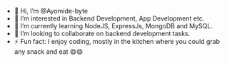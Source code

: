 - 👋 Hi, I’m @Ayomide-byte
- 👀 I’m interested in Backend Development, App Development etc.
- 🌱 I’m currently learning NodeJS, ExpressJs, MongoDB and MySQL.
- 💞️ I’m looking to collaborate on backend development tasks.
- ⚡ Fun fact: I enjoy coding, mostly in the kitchen where you could grab any snack and eat 😄😄

<!---
Ayomide-byte/Ayomide-byte is a ✨ special ✨ repository because its `README.md` (this file) appears on your GitHub profile.
You can click the Preview link to take a look at your changes.
--->
